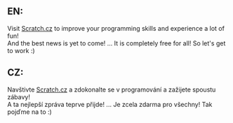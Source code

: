 ## EN:
Visit [Scratch.cz](https://scratch.cz) to improve your programming skills and experience a lot of fun!  
And the best news is yet to come! ... It is completely free for all! So let's get to work :)

## CZ:
Navštivte [Scratch.cz](https://scratch.cz) a zdokonalte se v programování a zažijete spoustu zábavy!  
A ta nejlepší zpráva teprve přijde! ... Je zcela zdarma pro všechny! Tak pojďme na to :)
